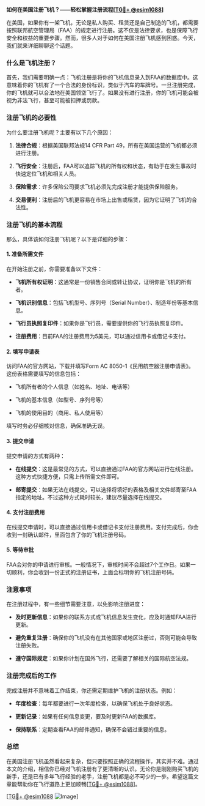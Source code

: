 **如何在美国注册飞机？——轻松掌握注册流程[[TG💪+ @esim1088](https://t.me/s/esim1088)]**

在美国，如果你有一架飞机，无论是私人购买、租赁还是自己制造的飞机，都需要按照联邦航空管理局（FAA）的规定进行注册。这不仅是法律要求，也是保障飞行安全和权益的重要步骤。然而，很多人对于如何在美国注册飞机感到困惑。今天，我们就来详细聊聊这个话题。

### 什么是飞机注册？

首先，我们需要明确一点：飞机注册是将你的飞机信息录入到FAA的数据库中。这意味着你的飞机有了一个合法的身份标识，类似于汽车的车牌号。一旦注册完成，你的飞机就可以合法地在美国领空飞行了。如果没有进行注册，你的飞机可能会被视为非法飞行，甚至可能被扣押或罚款。

### 注册飞机的必要性

为什么要注册飞机呢？主要有以下几个原因：

1. **法律合规**：根据美国联邦法规14 CFR Part 49，所有在美国运营的飞机都必须进行注册。
   
2. **飞行安全**：注册后，FAA可以追踪飞机的所有权和状态，有助于在发生事故时快速定位飞机和相关人员。

3. **保险需求**：许多保险公司要求飞机必须先完成注册才能提供保险服务。

4. **交易便利**：注册后的飞机更容易在市场上出售或租赁，因为它证明了飞机的合法性。

### 注册飞机的基本流程

那么，具体该如何注册飞机呢？以下是详细的步骤：

#### 1. 准备所需文件

在开始注册之前，你需要准备以下文件：

- **飞机所有权证明**：这通常是一份销售合同或转让协议，证明你是飞机的所有者。
  
- **飞机识别信息**：包括飞机型号、序列号（Serial Number）、制造年份等基本信息。

- **飞行员执照复印件**：如果你是飞行员，需要提供你的飞行员执照复印件。

- **注册费用**：目前FAA的注册费用为5美元，可以通过信用卡或借记卡支付。

#### 2. 填写申请表

访问FAA的官方网站，下载并填写Form AC 8050-1《民用航空器注册申请表》。这份表格需要填写的信息包括：

- 飞机所有者的个人信息（如姓名、地址、电话等）
  
- 飞机的基本信息（如型号、序列号等）
  
- 飞机的使用目的（商用、私人使用等）

填写时务必仔细核对信息，确保准确无误。

#### 3. 提交申请

提交申请的方式有两种：

- **在线提交**：这是最常见的方式，可以直接通过FAA的官方网站进行在线注册。这种方式快捷方便，只需上传所需文件即可。

- **邮寄提交**：如果无法在线提交，可以选择将填好的表格及相关文件邮寄至FAA指定的地址。不过这种方式耗时较长，建议尽量选择在线提交。

#### 4. 支付注册费用

在线提交申请时，可以直接通过信用卡或借记卡支付注册费用。支付完成后，你会收到一封确认邮件，里面包含了你的飞机注册号码。

#### 5. 等待审批

FAA会对你的申请进行审核。一般情况下，审核时间不会超过7个工作日。如果一切顺利，你会收到一份正式的注册证书，上面会标明你的飞机注册号码。

### 注意事项

在注册过程中，有一些细节需要注意，以免影响注册进度：

- **及时更新信息**：如果你的联系方式或飞机信息发生变化，应及时通知FAA进行更新。

- **避免重复注册**：确保你的飞机没有在其他国家或地区注册过，否则可能会导致注册失败。

- **遵守国际规定**：如果你计划在国外飞行，还需要了解相关的国际航空法规。

### 注册完成后的工作

完成注册并不意味着工作结束，你还需定期维护飞机的注册状态。例如：

- **年度检查**：每年都要进行一次年度检查，以确保飞机处于良好状态。

- **更新记录**：如果有任何信息变更，要及时更新FAA的数据库。

- **保持联系**：定期查看FAA的邮件通知，确保不会错过重要的信息。

### 总结

在美国注册飞机虽然看起来复杂，但只要按照正确的流程操作，其实并不难。通过本文的介绍，相信你已经对飞机注册有了更清晰的认识。无论你是刚刚购买飞机的新手，还是已有多年飞行经验的老手，注册飞机都是必不可少的一步。希望这篇文章能帮助你在飞行道路上更加顺畅[[TG💪+ @esim1088](https://t.me/s/esim1088)]。

[[TG💪+ @esim1088](https://t.me/s/esim1088) ![Image](https://i.postimg.cc/4NQfJmqS/Snipaste-2025-05-13-00-14-12.png)]